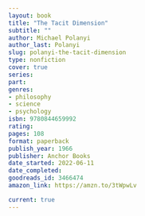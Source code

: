 ```yaml
---
layout: book
title: "The Tacit Dimension"
subtitle: ""
author: Michael Polanyi
author_last: Polanyi
slug: polanyi-the-tacit-dimension
type: nonfiction
cover: true
series: 
part: 
genres:
- philosophy
- science
- psychology
isbn: 9780844659992
rating: 
pages: 108
format: paperback
publish_year: 1966
publisher: Anchor Books
date_started: 2022-06-11
date_completed: 
goodreads_id: 3466474
amazon_link: https://amzn.to/3tWpwLv

current: true
---
```


